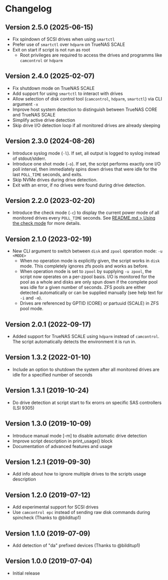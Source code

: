 # Changelog

## Version 2.5.0 (2025-06-15)
  * Fix spindown of SCSI drives when using `smartctl`
  * Prefer use of `smartctl` over `hdparm` on TrueNAS SCALE
  * Exit on start if script is not run as root
    * Root privileges are required to access the drives and programms like `camcontrol` or `hdparm`


## Version 2.4.0 (2025-02-07)
  * Fix shutdown mode on TrueNAS SCALE
  * Add support for using `smartctl` to interact with drives
  * Allow selection of disk control tool (`camcontrol`, `hdparm`, `smartctl`) via CLI argument `-x`
  * Improve host system detection to distinguish between TrueNAS CORE and TrueNAS SCALE
  * Simplify active drive detection
  * Skip drive I/O detection loop if all monitored drives are already sleeping


## Version 2.3.0 (2024-08-26)
  * Introduce syslog mode (`-l`). If set, all output is logged to syslog instead of stdout/stderr.
  * Introduce one shot mode (`-o`). If set, the script performs exactly one I/O poll interval, then immediately spins down drives that were idle for the last `POLL_TIME` seconds, and exits.
  * Skip NVMe drives during drive detection.
  * Exit with an error, if no drives were found during drive detection.


## Version 2.2.0 (2023-02-20)
  * Introduce the check mode (`-c`) to display the current power mode of all monitored drives every `POLL_TIME` seconds. See [README.md > Using the check mode](https://github.com/ngandrass/truenas-spindown-timer#automatic-using-the-check-mode--c) for more details.


## Version 2.1.0 (2023-02-19)
  * New CLI argument to switch between `disk` and `zpool` operation mode: `-u <MODE>`
    * When no operation mode is explicitly given, the script works in `disk` mode. This completely ignores zfs pools and works as before.
    * When operation mode is set to `zpool` by supplying `-u zpool`, the script now operates on a per-zpool basis. I/O is monitored for the pool as a whole and disks are only spun down if the complete pool was idle for a given number of seconds. ZFS pools are either detected automatically or can be supplied manually (see help text for `-i` and `-m`).
    * Drives are referenced by GPTID (CORE) or partuuid (SCALE) in ZFS pool mode.


## Version 2.0.1 (2022-09-17)
  * Added support for TrueNAS SCALE using `hdparm` instead of `camcontrol`. The script automatically detects the environment it is run in.


## Version 1.3.2 (2022-01-10)
  * Include an option to shutdown the system after all monitored drives are idle for a specified number of seconds


## Version 1.3.1 (2019-10-24)
  * Do drive detection at script start to fix erorrs on specific SAS controllers (LSI 9305)


## Version 1.3.0 (2019-10-09)
  * Introduce manual mode [-m] to disable automatic drive detection
  * Improve script description in print_usage() block
  * Documentation of advanced features and usage


## Version 1.2.1 (2019-09-30)
  * Add info about how to ignore multiple drives to the scripts usage description


## Version 1.2.0 (2019-07-12)
  * Add experimental support for SCSI drives
  * Use `camcontrol epc` instead of sending raw disk commands during spincheck (Thanks to @bilditup1)


## Version 1.1.0 (2019-07-09)
  * Add detection of "da" prefixed devices (Thanks to @bilditup1)


## Version 1.0.0 (2019-07-04)
  * Initial release
